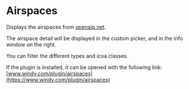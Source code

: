 # Airspaces

Displays the airspaces from [openaip.net](https://www.openaip.net).  

The airspace detail will be displayed in the custom picker,  and in the info window on the right.

You can filter the different types and icoa classes.  

If the plugin is installed,  it can be opened with the following link:  [www.windy.com/plugin/airspaces](https://www.windy.com/plugin/airspaces)





